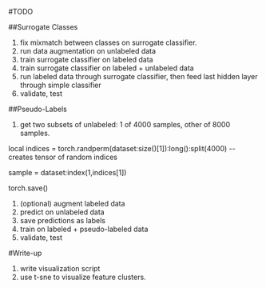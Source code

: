 #TODO


##Surrogate Classes
1. fix mixmatch between classes on surrogate classifier.
1. run data augmentation on unlabeled data
1. train surrogate classifier on labeled data
1. train surrogate classifier on labeled + unlabeled data
1. run labeled data through surrogate classifier, then feed last hidden layer through simple classifier
1. validate, test


##Pseudo-Labels
1. get two subsets of unlabeled: 1 of 4000 samples, other of 8000 samples.

  local indices = torch.randperm(dataset:size()[1]):long():split(4000) -- creates tensor of random indices

  sample = dataset:index(1,indices[1])

  torch.save()

1. (optional) augment labeled data
1. predict on unlabeled data
1. save predictions as labels
1. train on labeled + pseudo-labeled data
1. validate, test

#Write-up
1. write visualization script
1. use t-sne to visualize feature clusters. 
